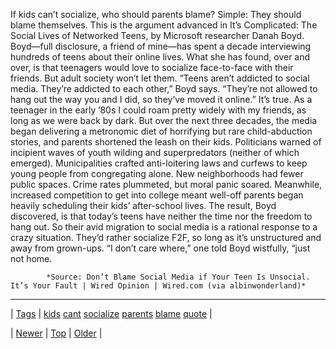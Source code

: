 <!--
title: If kids can&rsquo;t socialize, who should parents blame? Simple
date: 2020-06-28T15:27:00.229Z
tags: kids, cant, socialize, parents, blame, quote
-->




If kids can’t socialize, who should parents blame? Simple: They should blame themselves. This is the argument advanced in It’s Complicated: The Social Lives of Networked Teens, by Microsoft researcher Danah Boyd. Boyd—full disclosure, a friend of mine—has spent a decade interviewing hundreds of teens about their online lives. What she has found, over and over, is that teenagers would love to socialize face-to-face with their friends. But adult society won’t let them. “Teens aren’t addicted to social media. They’re addicted to each other,” Boyd says. “They’re not allowed to hang out the way you and I did, so they’ve moved it online.” It’s true. As a teenager in the early ’80s I could roam pretty widely with my friends, as long as we were back by dark. But over the next three decades, the media began delivering a metronomic diet of horrifying but rare child-abduction stories, and parents shortened the leash on their kids. Politicians warned of incipient waves of youth wilding and superpredators (neither of which emerged). Municipalities crafted anti-loitering laws and curfews to keep young people from congregating alone. New neighborhoods had fewer public spaces. Crime rates plummeted, but moral panic soared. Meanwhile, increased competition to get into college meant well-off parents began heavily scheduling their kids’ after-school lives. The result, Boyd discovered, is that today’s teens have neither the time nor the freedom to hang out. So their avid migration to social media is a rational response to a crazy situation. They’d rather socialize F2F, so long as it’s unstructured and away from grown-ups. “I don’t care where,” one told Boyd wistfully, “just not home.

            *Source: Don’t Blame Social Media if Your Teen Is Unsocial. It’s Your Fault | Wired Opinion | Wired.com (via albinwonderland)*

<!--BOTTOM-POST-NAVIGATION-->
---

| [Tags](tags.md) | [kids](tag-kids.md) [cant](tag-cant.md) [socialize](tag-socialize.md) [parents](tag-parents.md) [blame](tag-blame.md) [quote](tag-quote.md) |

| [Newer](72199251118.md) | [Top](index.md) | [Older](72209322094.md) |